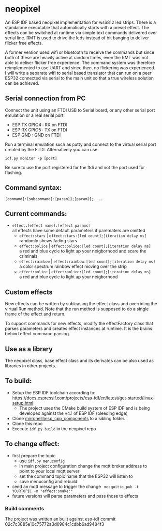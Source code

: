 # neopixel
An ESP IDF based neopixel implementation for ws6812 led strips.
There is a standalone executable that automatically starts with a preset effect. The effects can be switched at runtime via simple text commands delivered over serial line. RMT is used to drive the leds instead of bit banging to deliver flicker free effects.

A former version used wifi or bluetooth to receive the commands but since both of these are heavily active at random times, even the RMT was not able to deliver flicker free experience. The command system was therefore reimplemented to use UART and since then, no flickering was experienced. I will write a separate wifi to serial based translator that can run on a peer ESP32 connected via serial to the main unit so that a true wireless solution can be achieved.

## Serial connection from PC
Connect the unit using an FTDI USB to Serial board, or any other serial port emulation or a real serial port
- ESP TX GPIO4 : RX on FTDI
- ESP RX GPIO5 : TX on FTDI
- ESP GND : GND on FTDI

Run a terminal emulation such as putty and connect to the virtual serial port created by the FTDI. Alternatively you can use:

`idf.py monitor -p [port]`

Be sure to use the port registered for the ftdi and not the port used for flashing.
## Command syntax:

`[command]:[subcommand]:[param1];[param2];....`

## Current commands:
- `effect:[effect name]:[effect params]`  
	all effects have some default parameters if parematers are omitted
	- `effect:stars` | `effect:stars:[led count];[iteration delay ms]`  
	randomly shows fading stars
	- `effect:police` | `effect:police:[led count];[iteration delay ms]`  
	a red and blue cycle to light up your neigborhood and scare the criminals
	- `effect:rainbow` | `effect:rainbow:[led count];[iteration delay ms]`  
	a color spectrum rainbow effect moving over the strip
	- `effect:police` | `effect:police:[led count];[iteration delay ms]`  
	a red and blue cycle to light up your neigborhood

## Custom effects
New effects can be written by sublcasing the effect class and overriding the virtual Run method. Note that the run method is supposed to do a single frame of the effect and return.  

To support commands for new effects, modify the effectFactory class that parses parameters and creates effect instances at runtime. It is the brains behind effect command parsing.

## Use as a library
The neopixel class, base effect class and its derivates can be also used as libraries in other projects.

## To build:
- Setup the ESP IDF toolchain according to: https://docs.espressif.com/projects/esp-idf/en/latest/get-started/linux-setup.html 
  - The project uses the CMake build system of ESP IDF and is being developed against the v4.1 of ESP IDF (bleeding edge)
- Clone [mirronelli\esp_cpp_components](https://github.com/mirronelli/esp_cpp_components) to a sibling folder.
- Clone this repo
- Execute ```idf.py build``` in the neopixel repo

## To change effect:
- first prepare the topic
  - use ```idf.py menuconfig```
  - in main project configuration change the mqtt broker address to point to your local mqtt server
  - set the command topic name that the ESP32 will listen to
  - save menuconfig and rebuild
- send an mqtt message to trigger the change
``` mosquitto_pub -t YOURTOPIC -m "effect:snake:"```
- future versions will parse parameters and pass those to effects


### Build comments
The project was written an built against esp-idf commit:
02c7c3885e10c75772a3d0984c1cdbb6ad9484f3